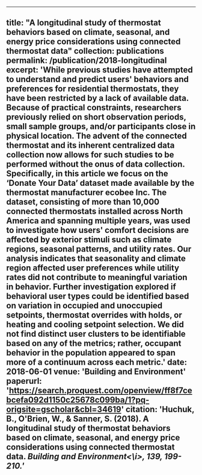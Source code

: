 ---
title: "A longitudinal study of thermostat behaviors based on climate, seasonal, and energy price considerations using connected thermostat data"
collection: publications
permalink: /publication/2018-longitudinal
excerpt: 'While previous studies have attempted to understand and predict users' behaviors and preferences for residential thermostats, they have been restricted by a lack of available data. Because of practical constraints, researchers previously relied on short observation periods, small sample groups, and/or participants close in physical location. The advent of the connected thermostat and its inherent centralized data collection now allows for such studies to be performed without the onus of data collection. Specifically, in this article we focus on the ‘Donate Your Data’ dataset made available by the thermostat manufacturer ecobee Inc. The dataset, consisting of more than 10,000 connected thermostats installed across North America and spanning multiple years, was used to investigate how users' comfort decisions are affected by exterior stimuli such as climate regions, seasonal patterns, and utility rates. Our analysis indicates that seasonality and climate region affected user preferences while utility rates did not contribute to meaningful variation in behavior. Further investigation explored if behavioral user types could be identified based on variation in occupied and unoccupied setpoints, thermostat overrides with holds, or heating and cooling setpoint selection. We did not find distinct user clusters to be identifiable based on any of the metrics; rather, occupant behavior in the population appeared to span more of a continuum across each metric.'
date: 2018-06-01
venue: 'Building and Environment'
paperurl: 'https://search.proquest.com/openview/ff8f7cebcefa092d1150c25678c099ba/1?pq-origsite=gscholar&cbl=34619'
citation: 'Huchuk, B., O'Brien, W., & Sanner, S. (2018). A longitudinal study of thermostat behaviors based on climate, seasonal, and energy price considerations using connected thermostat data. <i>Building and Environment<\i>, 139, 199-210.'
----